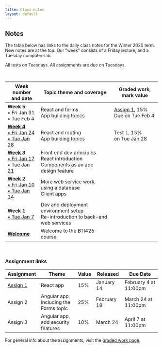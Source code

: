 ```yaml
---
title: Class notes
layout: default
---
```


## Notes

The table below has links to the daily class notes for the Winter 2020 term.  New notes are at the top. Our "week" consists of a Friday lecture, and a Tuesday computer-lab. 

All tests on Tuesdays. All assignments are due on Tuesdays. 

<br>

Week number<br>and date | Topic theme and coverage | Graded work, mark value
--- | --- | ---
**Week 5**<br>&bull; Fri Jan 31<br>&bull; Tue Feb 4 | React and forms<br>App building topics | [Assign 1](/graded-work/assign1), 15%<br>Due on Tue Feb 4 | 
**[Week 4](week04)**<br>[&bull; Fri Jan 24<br>&bull; Tue Jan 28](week04) | React and routing<br>App building topics | Test 1, 15%<br>on Tue Jan 28 | 
**[Week 3](week03)**<br>[&bull; Fri Jan 17<br>&bull; Tue Jan 21](week03) | Front end dev principles<br>React introduction<br>Components as an app design feature |
**[Week 2](week02)**<br>[&bull; Fri Jan 10<br>&bull; Tue Jan 14](week02) | More web service work, using a database<br>Client apps |
**[Week 1](week01)**<br>[&bull; Tue Jan 7](week01) | Dev and deployment environment setup<br>Re-introduction to back-end web services |
**[Welcome](welcome)** | Welcome to the BTI425 course |

<br>

### Assignment links

Assignment | Theme | Value | Released | Due Date
--- | --- | --- | --- | ---
[Assign 1](/graded-work/assign1) | React app | 15% | January 14 | February 4 at 11:00pm 
Assign 2 | Angular app,<br>including the Forms topic | 25% | February 18 | March 24 at 11:00pm 
Assign 3 | Angular app,<br>add security features | 10% | March 24 | April 7 at 11:00pm

For general info about the assignments, visit the [graded work page](/graded-work). 

<br>
